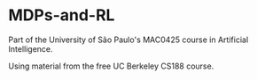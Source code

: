 # MDPs-and-RL

Part of the University of São Paulo's MAC0425 course in Artificial Intelligence. 

Using material from the free UC Berkeley CS188 course.
